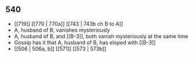 ## 540
- [[719]] [[770 | 770a]] [[743 | 743b ch B to A]] 
- A, husband of B, vanishes mysteriously
- A, husband of B, and [[B-3]], both vanish mysteriously at the same time
- Gossip has it that A, husband of B, has eloped with [[B-3]]
- [[506 | 506a, b]] [[571]] [[573 | 573b]] 

